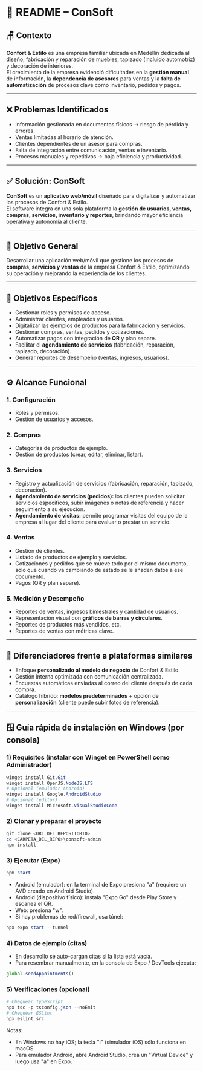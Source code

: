 # 📘 README – ConSoft

## 🪑 Contexto  
**Confort & Estilo** es una empresa familiar ubicada en Medellín dedicada al diseño, fabricación y reparación de muebles, tapizado (incluido automotriz) y decoración de interiores.  
El crecimiento de la empresa evidenció dificultades en la **gestión manual** de información, la **dependencia de asesores** para ventas y la **falta de automatización** de procesos clave como inventario, pedidos y pagos.

---

## ❌ Problemas Identificados
- Información gestionada en documentos físicos → riesgo de pérdida y errores.  
- Ventas limitadas al horario de atención.  
- Clientes dependientes de un asesor para compras.  
- Falta de integración entre comunicación, ventas e inventario.  
- Procesos manuales y repetitivos → baja eficiencia y productividad.  

---

## ✅ Solución: ConSoft
**ConSoft** es un **aplicativo web/móvil** diseñado para digitalizar y automatizar los procesos de Confort & Estilo.  
El software integra en una sola plataforma la **gestión de usuarios, ventas, compras, servicios, inventario y reportes**, brindando mayor eficiencia operativa y autonomía al cliente.

---

## 🎯 Objetivo General
Desarrollar una aplicación web/móvil que gestione los procesos de **compras, servicios y ventas** de la empresa Confort & Estilo, optimizando su operación y mejorando la experiencia de los clientes.

---

## 🔑 Objetivos Específicos
- Gestionar roles y permisos de acceso.  
- Administrar clientes, empleados y usuarios.  
- Digitalizar las ejemplos de productos para la fabricacion y servicios.  
- Gestionar compras, ventas, pedidos y cotizaciones.  
- Automatizar pagos con integración de **QR** y plan separe.  
- Facilitar el **agendamiento de servicios** (fabricación, reparación, tapizado, decoración).  
- Generar reportes de desempeño (ventas, ingresos, usuarios).  

---

## ⚙️ Alcance Funcional

### 1. Configuración
- Roles y permisos.  
- Gestión de usuarios y accesos.  

### 2. Compras
- Categorías de productos de ejemplo.  
- Gestión de productos (crear, editar, eliminar, listar).  
 

### 3. Servicios
- Registro y actualización de servicios (fabricación, reparación, tapizado, decoración).  
- **Agendamiento de servicios (pedidos):** los clientes pueden solicitar servicios específicos, subir imágenes o notas de referencia y hacer seguimiento a su ejecución.  
- **Agendamiento de visitas:** permite programar visitas del equipo de la empresa al lugar del cliente para evaluar o prestar un servicio.   

### 4. Ventas
- Gestión de clientes.  
- Listado de productos de ejemplo y servicios.  
- Cotizaciones y pedidos que se mueve todo por el mismo documento, solo que cuando va cambiando de estado se le añaden datos a ese documento.  
- Pagos (QR y plan separe).  


### 5. Medición y Desempeño
- Reportes de ventas, ingresos bimestrales y cantidad de usuarios.  
- Representación visual con **gráficos de barras y circulares**. 
- Reportes de productos más vendidos, etc. 
- Reportes de ventas con métricas clave.
---

## 📌 Diferenciadores frente a plataformas similares
- Enfoque **personalizado al modelo de negocio** de Confort & Estilo.  
- Gestión interna optimizada con comunicación centralizada.  
- Encuestas automáticas enviadas al correo del cliente después de cada compra.  
- Catálogo híbrido: **modelos predeterminados** + opción de **personalización** (cliente puede subir fotos de referencia).  



---

## 🪟 Guía rápida de instalación en Windows (por consola)

### 1) Requisitos (instalar con Winget en PowerShell como Administrador)
```powershell
winget install Git.Git
winget install OpenJS.NodeJS.LTS
# Opcional (emulador Android)
winget install Google.AndroidStudio
# Opcional (editor)
winget install Microsoft.VisualStudioCode
```

### 2) Clonar y preparar el proyecto
```powershell
git clone <URL_DEL_REPOSITORIO>
cd <CARPETA_DEL_REPO>\consoft-admin
npm install
```

### 3) Ejecutar (Expo)
```powershell
npm start
```
- Android (emulador): en la terminal de Expo presiona "a" (requiere un AVD creado en Android Studio).
- Android (dispositivo físico): instala "Expo Go" desde Play Store y escanea el QR.
- Web: presiona "w".
- Si hay problemas de red/firewall, usa túnel:
```powershell
npx expo start --tunnel
```

### 4) Datos de ejemplo (citas)
- En desarrollo se auto-cargan citas si la lista está vacía.
- Para resembrar manualmente, en la consola de Expo / DevTools ejecuta:
```js
global.seedAppointments()
```

### 5) Verificaciones (opcional)
```powershell
# Chequear TypeScript
npx tsc -p tsconfig.json --noEmit
# Chequear ESLint
npx eslint src
```

Notas:
- En Windows no hay iOS; la tecla "i" (simulador iOS) sólo funciona en macOS.
- Para emulador Android, abre Android Studio, crea un "Virtual Device" y luego usa "a" en Expo.
